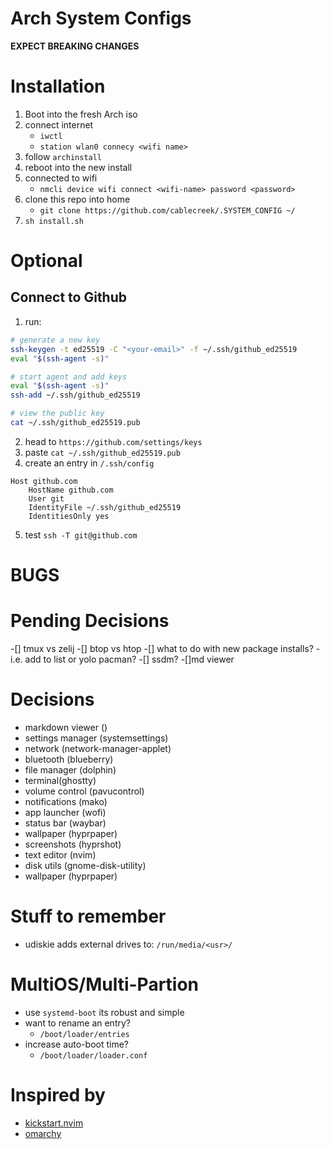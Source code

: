 # Arch System Configs
**EXPECT BREAKING CHANGES** 

# Installation
1. Boot into the fresh Arch iso
2. connect internet
    - `iwctl`
    - `station wlan0 connecy <wifi name>`
2. follow `archinstall`
3. reboot into the new install
4. connected to wifi 
    - `nmcli device wifi connect <wifi-name> password <password>`
5. clone this repo into home 
    - `git clone https://github.com/cablecreek/.SYSTEM_CONFIG ~/`
6. `sh install.sh`

# Optional
## Connect to Github
1. run:
```sh
# generate a new key
ssh-keygen -t ed25519 -C "<your-email>" -f ~/.ssh/github_ed25519
eval "$(ssh-agent -s)"

# start agent and add keys
eval "$(ssh-agent -s)"
ssh-add ~/.ssh/github_ed25519

# view the public key
cat ~/.ssh/github_ed25519.pub
```
2. head to `https://github.com/settings/keys`
3. paste `cat ~/.ssh/github_ed25519.pub`
4. create an entry in `/.ssh/config`
```
Host github.com
    HostName github.com
    User git
    IdentityFile ~/.ssh/github_ed25519
    IdentitiesOnly yes
```
5. test `ssh -T git@github.com`

# BUGS

# Pending Decisions
-[] tmux vs zelij
-[] btop vs htop
-[] what to do with new package installs?
    - i.e. add to list or yolo pacman?
-[] ssdm?
-[]md viewer

# Decisions
- markdown viewer ()
- settings manager (systemsettings)
- network (network-manager-applet)
- bluetooth (blueberry)
- file manager (dolphin)
- terminal(ghostty)
- volume control (pavucontrol)
- notifications (mako)
- app launcher (wofi)
- status bar (waybar)
- wallpaper (hyprpaper)
- screenshots (hyprshot)
- text editor (nvim)
- disk utils (gnome-disk-utility)
- wallpaper (hyprpaper)

# Stuff to remember
- udiskie adds external drives to: `/run/media/<usr>/`


# MultiOS/Multi-Partion
- use `systemd-boot` its robust and simple
- want to rename an entry? 
    - `/boot/loader/entries`
- increase auto-boot time?
    - `/boot/loader/loader.conf`

# Inspired by 
- [kickstart.nvim](https://github.com/nvim-lua/kickstart.nvim)
- [omarchy](https://github.com/basecamp/omarchy?tab=readme-ov-file)

